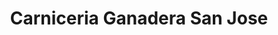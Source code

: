 ---
title: "Carniceria Ganadera San Jose"
url: /linares/carniceria-ganadera-san-jose/
shop: carnicero
---